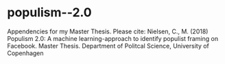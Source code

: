 # populism--2.0
Appendencies for my Master Thesis. Please cite: Nielsen, C., M. (2018) Populism 2.0: A machine learning-approach to identify populist framing on Facebook. Master Thesis. Department of Politcal Science, University of Copenhagen  
